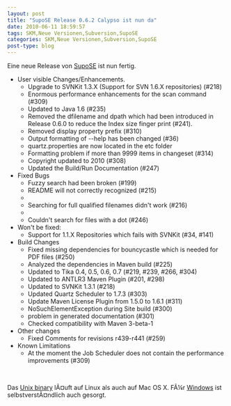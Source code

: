 ```yaml
---
layout: post
title: "SupoSE Release 0.6.2 Calypso ist nun da"
date: 2010-06-11 18:59:57
tags: SKM,Neue Versionen,Subversion,SupoSE
categories: SKM,Neue Versionen,Subversion,SupoSE
post-type: blog
---
```

Eine neue Release von <a href="http://www.supose.org/wiki/supose">SupoSE</a> ist nun fertig. 

<ul>
   <li>User visible Changes/Enhancements.
      <ul>
          <li>Upgrade to SVNKit 1.3.X (Support for SVN 1.6.X repositories) (#218)</li>
          <li>Enormous performance enhancements for the scan command (#309)</li>
          <li>Updated to Java 1.6 (#235)</li>
          <li>Removed the dfilename and dpath which had been introduced in Release 0.6.0 to reduce the Index size finger print (#241).</li>
          <li>Removed display property prefix (#310)</li>
          <li>Output formatting of --help has been changed (#36)</li>
          <li>quartz.properties are now located in the etc folder</li>
          <li>Formatting problem if more than 9999 items in changeset (#314)</li>
          <li>Copyright updated to 2010 (#308)</li>
          <li>Updated the Build/Run Documentation (#247)</li>
      </ul>
   </li>
   <li>Fixed Bugs
       <ul>
          <li>Fuzzy search had been broken (#199)</li>
          <li>README will not correctly recognized (#215)<li>
          <li>Searching for full qualified filenames didn't work (#216)<li>
          <li>Couldn't search for files with a dot (#246)</li>
        </ul>
    </li>
    <li>Won't be fixed:
       <ul>
          <li>Support for 1.1.X Repositories which fails with SVNKit (#34, #141)</li>
        </ul>
    </li>
    <li>Build Changes
       <ul>
          <li>Fixed missing dependencies for bouncycastle which is needed for PDF files (#250)</li>
          <li>Analyzed the dependencies in Maven build (#225)</li>
          <li>Updated to Tika 0.4, 0.5, 0.6, 0.7 (#219, #239, #266, #304)</li>
          <li>Updated to ANTLR3 Maven Plugin (#201, #298)</li>
          <li>Updated to SVNKit 1.3.1 (#218)</li>
          <li>Updated Quartz Scheduler to 1.7.3 (#303)</li>
          <li>Update Maven License Plugin from 1.5.0 to 1.6.1 (#311)</li>
          <li>NoSuchElementException during Site build (#300)</li>
          <li>problem in generated documentation (#301)</li>
          <li>Checked compatibility with Maven 3-beta-1</li>
       </ul>
     <li>Other changes
         <ul>     
            <li>Fixed Comments for revisions r439-r441 (#259)</li>
         </ul>
      </li>
      <li>Known Limitations
          <ul>
          <li>At the moment the Job Scheduler does not contain the performance improvements (#309)</li>
          </ul>
      </li>
</ul>
<br/>

Das <a href="http://www.supose.org/attachments/download/60/supose-0.6.2-bin-unix.tar.gz">Unix binary</a> lÃ¤uft auf Linux als auch auf Mac OS X. FÃ¼r <a href="http://www.supose.org/attachments/download/59/supose-0.6.2-bin.zip">Windows</a> ist selbstverstÃ¤ndlich auch gesorgt.